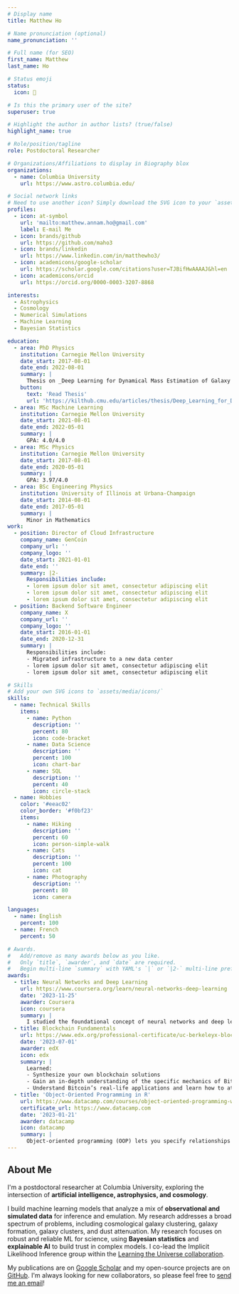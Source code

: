 ```yaml
---
# Display name
title: Matthew Ho

# Name pronunciation (optional)
name_pronunciation: ''

# Full name (for SEO)
first_name: Matthew
last_name: Ho

# Status emoji
status:
  icon: 🚀

# Is this the primary user of the site?
superuser: true

# Highlight the author in author lists? (true/false)
highlight_name: true

# Role/position/tagline
role: Postdoctoral Researcher

# Organizations/Affiliations to display in Biography blox
organizations:
  - name: Columbia University
    url: https://www.astro.columbia.edu/

# Social network links
# Need to use another icon? Simply download the SVG icon to your `assets/media/icons/` folder.
profiles:
  - icon: at-symbol
    url: 'mailto:matthew.annam.ho@gmail.com'
    label: E-mail Me
  - icon: brands/github
    url: https://github.com/maho3
  - icon: brands/linkedin
    url: https://www.linkedin.com/in/matthewho3/
  - icon: academicons/google-scholar
    url: https://scholar.google.com/citations?user=TJBifHwAAAAJ&hl=en
  - icon: academicons/orcid
    url: https://orcid.org/0000-0003-3207-8868

interests:
  - Astrophysics
  - Cosmology
  - Numerical Simulations
  - Machine Learning
  - Bayesian Statistics

education:
  - area: PhD Physics
    institution: Carnegie Mellon University
    date_start: 2017-08-01
    date_end: 2022-08-01
    summary: |
      Thesis on _Deep Learning for Dynamical Mass Estimation of Galaxy Clusters_. Supervised by Hy Trac.
    button:
      text: 'Read Thesis'
      url: 'https://kilthub.cmu.edu/articles/thesis/Deep_Learning_for_Dynamical_Mass_Estimation_of_Galaxy_Clusters/20199725?file=36105281'
  - area: MSc Machine Learning
    institution: Carnegie Mellon University
    date_start: 2021-08-01
    date_end: 2022-05-01
    summary: |
      GPA: 4.0/4.0
  - area: MSc Physics
    institution: Carnegie Mellon University
    date_start: 2017-08-01
    date_end: 2020-05-01
    summary: |
      GPA: 3.97/4.0
  - area: BSc Engineering Physics
    institution: University of Illinois at Urbana-Champaign
    date_start: 2014-08-01
    date_end: 2017-05-01
    summary: |
      Minor in Mathematics
work:
  - position: Director of Cloud Infrastructure
    company_name: GenCoin
    company_url: ''
    company_logo: ''
    date_start: 2021-01-01
    date_end: ''
    summary: |2-
      Responsibilities include:
      - lorem ipsum dolor sit amet, consectetur adipiscing elit
      - lorem ipsum dolor sit amet, consectetur adipiscing elit
      - lorem ipsum dolor sit amet, consectetur adipiscing elit
  - position: Backend Software Engineer
    company_name: X
    company_url: ''
    company_logo: ''
    date_start: 2016-01-01
    date_end: 2020-12-31
    summary: |
      Responsibilities include:
      - Migrated infrastructure to a new data center
      - lorem ipsum dolor sit amet, consectetur adipiscing elit
      - lorem ipsum dolor sit amet, consectetur adipiscing elit

# Skills
# Add your own SVG icons to `assets/media/icons/`
skills:
  - name: Technical Skills
    items:
      - name: Python
        description: ''
        percent: 80
        icon: code-bracket
      - name: Data Science
        description: ''
        percent: 100
        icon: chart-bar
      - name: SQL
        description: ''
        percent: 40
        icon: circle-stack
  - name: Hobbies
    color: '#eeac02'
    color_border: '#f0bf23'
    items:
      - name: Hiking
        description: ''
        percent: 60
        icon: person-simple-walk
      - name: Cats
        description: ''
        percent: 100
        icon: cat
      - name: Photography
        description: ''
        percent: 80
        icon: camera

languages:
  - name: English
    percent: 100
  - name: French
    percent: 50

# Awards.
#   Add/remove as many awards below as you like.
#   Only `title`, `awarder`, and `date` are required.
#   Begin multi-line `summary` with YAML's `|` or `|2-` multi-line prefix and indent 2 spaces below.
awards:
  - title: Neural Networks and Deep Learning
    url: https://www.coursera.org/learn/neural-networks-deep-learning
    date: '2023-11-25'
    awarder: Coursera
    icon: coursera
    summary: |
      I studied the foundational concept of neural networks and deep learning. By the end, I was familiar with the significant technological trends driving the rise of deep learning; build, train, and apply fully connected deep neural networks; implement efficient (vectorized) neural networks; identify key parameters in a neural network’s architecture; and apply deep learning to your own applications.
  - title: Blockchain Fundamentals
    url: https://www.edx.org/professional-certificate/uc-berkeleyx-blockchain-fundamentals
    date: '2023-07-01'
    awarder: edX
    icon: edx
    summary: |
      Learned:
      - Synthesize your own blockchain solutions
      - Gain an in-depth understanding of the specific mechanics of Bitcoin
      - Understand Bitcoin’s real-life applications and learn how to attack and destroy Bitcoin, Ethereum, smart contracts and Dapps, and alternatives to Bitcoin’s Proof-of-Work consensus algorithm
  - title: 'Object-Oriented Programming in R'
    url: https://www.datacamp.com/courses/object-oriented-programming-with-s3-and-r6-in-r
    certificate_url: https://www.datacamp.com
    date: '2023-01-21'
    awarder: datacamp
    icon: datacamp
    summary: |
      Object-oriented programming (OOP) lets you specify relationships between functions and the objects that they can act on, helping you manage complexity in your code. This is an intermediate level course, providing an introduction to OOP, using the S3 and R6 systems. S3 is a great day-to-day R programming tool that simplifies some of the functions that you write. R6 is especially useful for industry-specific analyses, working with web APIs, and building GUIs.
---
```


## About Me

I'm a postdoctoral researcher at Columbia University, exploring the intersection of **artificial intelligence, astrophysics, and cosmology**. 

I build machine learning models that analyze a mix of **observational and simulated data** for inference and emulation. My research addresses a broad spectrum of problems, including cosmological galaxy clustering, galaxy formation, galaxy clusters, and dust attenuation.
My research focuses on robust and reliable ML for science, using **Bayesian statistics** and **explainable AI** to build trust in complex models.
I co-lead the Implicit Likelihood Inference group within the [Learning the Universe collaboration](https://learning-the-universe.org/).

My publications are on [Google Scholar](https://scholar.google.com/citations?user=TJBifHwAAAAJ&hl=en) and my open-source projects are on [GitHub](https://github.com/maho3). I'm always looking for new collaborators, so please feel free to [send me an email](mailto:matthew.annam.ho@gmail.com)!
